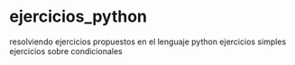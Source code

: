 # ejercicios_python
resolviendo ejercicios propuestos en el lenguaje python
ejercicios simples
ejercicios sobre condicionales
